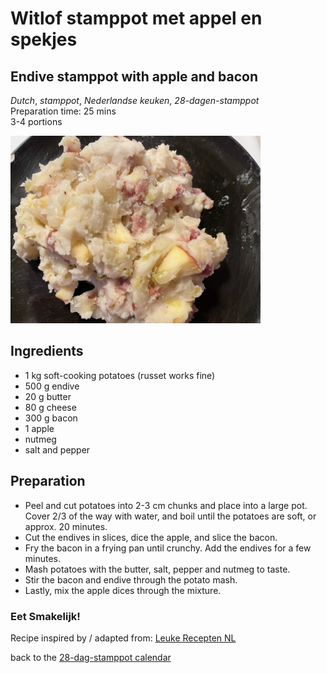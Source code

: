 # Witlof stamppot met appel en spekjes
## Endive stamppot with apple and bacon
_Dutch_, _stamppot_, _Nederlandse keuken_, _28-dagen-stamppot_  
Preparation time: 25 mins  
3-4 portions  

<img src="images/dag-18_witlofstamppot_met_appel.jpg" width="400">  

## Ingredients
* 1 kg soft-cooking potatoes (russet works fine)
* 500 g endive 
* 20 g butter
* 80 g cheese
* 300 g bacon
* 1 apple
* nutmeg
* salt and pepper

## Preparation
* Peel and cut potatoes into 2-3 cm chunks and place into a large pot. Cover 2/3 of the way with water, and boil until the potatoes are soft, or approx. 20 minutes.
* Cut the endives in slices, dice the apple, and slice the bacon.
* Fry the bacon in a frying pan until crunchy. Add the endives for a few minutes.
* Mash potatoes with the butter, salt, pepper and nutmeg to taste.
* Stir the bacon and endive through the potato mash. 
* Lastly, mix the apple dices through the mixture.

### Eet Smakelijk!
Recipe inspired by / adapted from: [Leuke Recepten NL](https://www.leukerecepten.nl/recepten/witlof-stamppot-appel/)

back to the [28-dag-stamppot calendar](https://mlopatka.github.io/recipe-book/)
